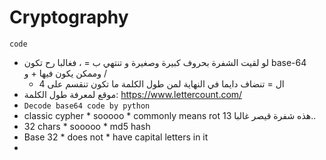 # Cryptography 
 `code`
-	لو لقيت الشفرة بحروف كبيرة وصغيرة و تنتهي ب = ، فغالبا رح تكون base-64  وممكن يكون فيها + و / 
    -	ال = تنضاف دايما في النهاية لمن طول الكلمة ما تكون تنقسم على 4 
-	موقع لمعرفة طول الكلمة:   https://www.lettercount.com/ 
-	`Decode base64 code by python `
-	classic cypher * sooooo * commonly means rot 13 هذه شفرة قيصر غالبا..
-	32 chars * sooooo * md5 hash
-	Base 32 * does not *  have capital letters in it 
-	
 
